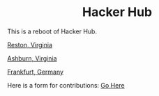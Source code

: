 <div align="center">
<h1>Hacker Hub</h1>
</div>

This is a reboot of Hacker Hub.

<a href="https://sound-beverley-hacker-hub-77e91221.koyeb.app/">Reston, Virginia</a>

<a href="https://proxy-xi-three.vercel.app/">Ashburn, Virginia</a>

<a href="https://gay-drucy-calculator-nerd-de2308f9.koyeb.app/">Frankfurt, Germany</a>

Here is a form for contributions:
<a href="https://forms.office.com/r/8JyNhKAATh">Go Here</a>
